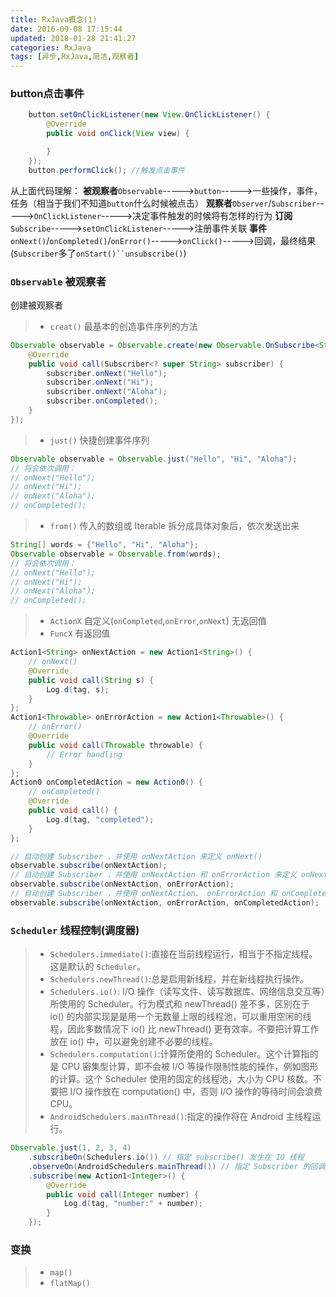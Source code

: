 ```yaml
---
title: RxJava概念(1)
date: 2016-09-08 17:15:44
updated: 2018-01-28 21:41:27categories: RxJava
tags: [异步,RxJava,简洁,观察者]
---
```

### button点击事件
```java
	button.setOnClickListener(new View.OnClickListener() {
        @Override
        public void onClick(View view) {

        }
    });
    button.performClick(); //触发点击事件
```
从上面代码理解：
**被观察者**`Observable`----->`button`----->一些操作，事件，任务（相当于我们不知道`button`什么时候被点击）
**观察者**`Observer`/`Subscriber`----->`OnClickListener`----->决定事件触发的时候将有怎样的行为
**订阅**`Subscribe`----->`setOnClickListener`----->注册事件关联
**事件**`onNext()`/`onCompleted()`/`onError()`----->`onClick()`----->回调，最终结果(`Subscriber`多了`onStart()``unsubscribe()`)

### `Observable` **被观察者**
创建被观察者
>* `creat()` 最基本的创造事件序列的方法
```java
Observable observable = Observable.create(new Observable.OnSubscribe<String>() {
    @Override
    public void call(Subscriber<? super String> subscriber) {
        subscriber.onNext("Hello");
        subscriber.onNext("Hi");
        subscriber.onNext("Aloha");
        subscriber.onCompleted();
    }
});
```
>* `just()`  快捷创建事件序列
```java
Observable observable = Observable.just("Hello", "Hi", "Aloha");
// 将会依次调用：
// onNext("Hello");
// onNext("Hi");
// onNext("Aloha");
// onCompleted();
```
>* `from()`  传入的数组或 Iterable 拆分成具体对象后，依次发送出来
```java
String[] words = {"Hello", "Hi", "Aloha"};
Observable observable = Observable.from(words);
// 将会依次调用：
// onNext("Hello");
// onNext("Hi");
// onNext("Aloha");
// onCompleted();
```
>* `ActionX` 自定义(`onCompleted`,`onError`,`onNext`) 无返回值
>* `FuncX` 有返回值
```java
Action1<String> onNextAction = new Action1<String>() {
    // onNext()
    @Override
    public void call(String s) {
        Log.d(tag, s);
    }
};
Action1<Throwable> onErrorAction = new Action1<Throwable>() {
    // onError()
    @Override
    public void call(Throwable throwable) {
        // Error handling
    }
};
Action0 onCompletedAction = new Action0() {
    // onCompleted()
    @Override
    public void call() {
        Log.d(tag, "completed");
    }
};

// 自动创建 Subscriber ，并使用 onNextAction 来定义 onNext()
observable.subscribe(onNextAction);
// 自动创建 Subscriber ，并使用 onNextAction 和 onErrorAction 来定义 onNext() 和 onError()
observable.subscribe(onNextAction, onErrorAction);
// 自动创建 Subscriber ，并使用 onNextAction、 onErrorAction 和 onCompletedAction 来定义 onNext()、 onError() 和 onCompleted()
observable.subscribe(onNextAction, onErrorAction, onCompletedAction);
```
### `Scheduler` 线程控制(调度器)
>* `Schedulers.immediate()`:直接在当前线程运行，相当于不指定线程。这是默认的 `Scheduler`。
>* `Schedulers.newThread()`:总是启用新线程，并在新线程执行操作。
>* `Schedulers.io()`: I/O 操作（读写文件、读写数据库、网络信息交互等）所使用的 Scheduler。行为模式和 newThread() 差不多，区别在于 io() 的内部实现是是用一个无数量上限的线程池，可以重用空闲的线程，因此多数情况下 io() 比 newThread() 更有效率。不要把计算工作放在 io() 中，可以避免创建不必要的线程。
>* `Schedulers.computation()`:计算所使用的 Scheduler。这个计算指的是 CPU 密集型计算，即不会被 I/O 等操作限制性能的操作，例如图形的计算。这个 Scheduler 使用的固定的线程池，大小为 CPU 核数。不要把 I/O 操作放在 computation() 中，否则 I/O 操作的等待时间会浪费 CPU。
>* `AndroidSchedulers.mainThread()`:指定的操作将在 Android 主线程运行。
```java
Observable.just(1, 2, 3, 4)
    .subscribeOn(Schedulers.io()) // 指定 subscribe() 发生在 IO 线程
    .observeOn(AndroidSchedulers.mainThread()) // 指定 Subscriber 的回调发生在主线程
    .subscribe(new Action1<Integer>() {
        @Override
        public void call(Integer number) {
            Log.d(tag, "number:" + number);
        }
    });
```
### 变换
>* `map()`
>* `flatMap()`